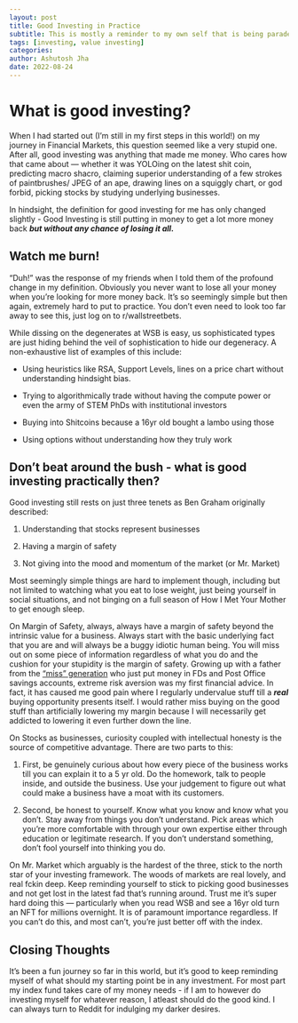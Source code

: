 ```yaml
---
layout: post
title: Good Investing in Practice
subtitle: This is mostly a reminder to my own self that is being paraded as a post
tags: [investing, value investing]
categories: 
author: Ashutosh Jha
date: 2022-08-24
---
```


# What is good investing?

When I had started out (I’m still in my first steps in this world!) on my journey in Financial Markets, this question seemed like a very stupid one. After all, good investing was anything that made me money. Who cares how that came about — whether it was YOLOing on the latest shit coin, predicting macro shacro, claiming superior understanding of a few strokes of paintbrushes/ JPEG of an ape, drawing lines on a squiggly chart, or god forbid, picking stocks by studying underlying businesses.

In hindsight, the definition for good investing for me has only changed slightly - Good Investing is still putting in money to get a lot more money back _**but without any chance of losing it all.**_

## Watch me burn!

“Duh!” was the response of my friends when I told them of the profound change in my definition. Obviously you never want to lose all your money when you’re looking for more money back. It’s so seemingly simple but then again, extremely hard to put to practice. You don’t even need to look too far away to see this, just log on to r/wallstreetbets.

While dissing on the degenerates at WSB is easy, us sophisticated types are just hiding behind the veil of sophistication to hide our degeneracy. A non-exhaustive list of examples of this include:

  * Using heuristics like RSA, Support Levels, lines on a price chart without understanding hindsight bias.

  * Trying to algorithmically trade without having the compute power or even the army of STEM PhDs with institutional investors

  * Buying into Shitcoins because a 16yr old bought a lambo using those

  * Using options without understanding how they truly work




## Don’t beat around the bush - what is good investing practically then?

Good investing still rests on just three tenets as Ben Graham originally described:

  1. Understanding that stocks represent businesses

  2. Having a margin of safety

  3. Not giving into the mood and momentum of the market (or Mr. Market)




Most seemingly simple things are hard to implement though, including but not limited to watching what you eat to lose weight, just being yourself in social situations, and not binging on a full season of How I Met Your Mother to get enough sleep.

On Margin of Safety, always, always have a margin of safety beyond the intrinsic value for a business. Always start with the basic underlying fact that you are and will always be a buggy idiotic human being. You will miss out on some piece of information regardless of what you do and the cushion for your stupidity is the margin of safety. Growing up with a father from the [“miss” generation](https://buggyhuman.substack.com/p/a-tale-of-two-generations) who just put money in FDs and Post Office savings accounts, extreme risk aversion was my first financial advice. In fact, it has caused me good pain where I regularly undervalue stuff till a _**real**_ buying opportunity presents itself. I would rather miss buying on the good stuff than artificially lowering my margin because I will necessarily get addicted to lowering it even further down the line.

On Stocks as businesses, curiosity coupled with intellectual honesty is the source of competitive advantage. There are two parts to this:

  1. First, be genuinely curious about how every piece of the business works till you can explain it to a 5 yr old. Do the homework, talk to people inside, and outside the business. Use your judgement to figure out what could make a business have a moat with its customers.

  2. Second, be honest to yourself. Know what you know and know what you don’t. Stay away from things you don’t understand. Pick areas which you’re more comfortable with through your own expertise either through education or legitimate research. If you don’t understand something, don’t fool yourself into thinking you do.




On Mr. Market which arguably is the hardest of the three, stick to the north star of your investing framework. The woods of markets are real lovely, and real fckin deep. Keep reminding yourself to stick to picking good businesses and not get lost in the latest fad that’s running around. Trust me it’s super hard doing this — particularly when you read WSB and see a 16yr old turn an NFT for millions overnight. It is of paramount importance regardless. If you can’t do this, and most can’t, you’re just better off with the index.

## Closing Thoughts

It’s been a fun journey so far in this world, but it’s good to keep reminding myself of what should my starting point be in any investment. For most part my index fund takes care of my money needs - if I am to however do investing myself for whatever reason, I atleast should do the good kind. I can always turn to Reddit for indulging my darker desires.
